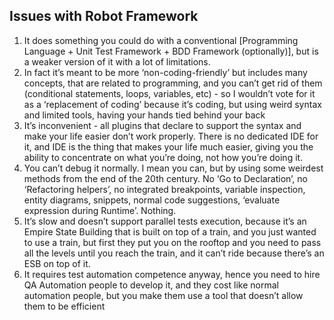 ## Issues with Robot Framework
1) It does something you could do with a conventional [Programming Language + Unit Test Framework + BDD Framework (optionally)], but is a weaker version of it with a lot of limitations.
2) In fact it’s meant to be more ‘non-coding-friendly’ but includes many concepts, that are related to programming, and you can’t get rid of them (conditional statements, loops, variables, etc) - so I wouldn’t vote for it as a ‘replacement of coding’ because it’s coding, but using weird syntax and limited tools, having your hands tied behind your back
3) It’s inconvenient - all plugins that declare to support the syntax and make your life easier don’t work properly. There is no dedicated IDE for it, and IDE is the thing that makes your life much easier, giving you the ability to concentrate on what you’re doing, not how you’re doing it.
4) You can’t debug it normally. I mean you can, but by using some weirdest methods from the end of the 20th century. No ‘Go to Declaration’, no ‘Refactoring helpers’, no integrated breakpoints, variable inspection, entity diagrams, snippets, normal code suggestions, ‘evaluate expression during Runtime’. Nothing.
5) It’s slow and doesn’t support parallel tests execution, because it’s an Empire State Building that is built on top of a train, and you just wanted to use a train, but first they put you on the rooftop and you need to pass all the levels until you reach the train, and it can’t ride because there’s an ESB on top of it.
6) It requires test automation competence anyway, hence you need to hire QA Automation people to develop it, and they cost like normal automation people, but you make them use a tool that doesn’t allow them to be efficient
